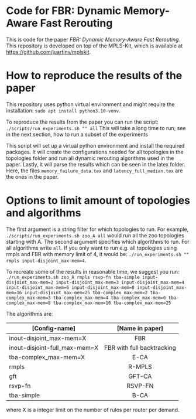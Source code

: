 # Code for FBR: Dynamic Memory-Aware Fast Rerouting

This is code for the paper *FBR: Dynamic Memory-Aware Fast Rerouting*. This repository is developed on top of the MPLS-Kit, which is available at https://github.com/juartinv/mplskit.


# How to reproduce the results of the paper
This repository uses python virtual environment and might require the installation: `sudo apt install python3.10-venv`.

To reproduce the results from the paper you can run the script: `./scripts/run_experiments.sh "" all`
This will take a long time to run; see in the next section, how to run a subset of the experiments

This script will set up a virtual python environment and install the required packages. It will create the configurations needed for all topologies in the topologies folder and run all dynamic rerouting algorithms used in the paper. Lastly, it will parse the results which can be seen in the latex folder. Here, the files `memory_failure_data.tex` and `latency_full_median.tex` are the ones in the paper. 


# Options to limit amount of topologies and algorithms
The first argument is a string filter for which topologies to run. For example, `./scripts/run_experiments.sh zoo_A all` would run all the zoo topologies starting with A.
The second argument specifies which algorithms to run. For all algorithms write `all`. If you only want to run e.g. all topologies using rmpls and FBR with memory limit of 4, it would be: `./run_experiments.sh "" rmpls input-disjoint_max-mem=4`.

To recreate some of the results in reasonable time, we suggest you run:
```./run_experiments.sh zoo_A rmpls rsvp-fn tba-simple input-disjoint_max-mem=2 input-disjoint_max-mem=3 input-disjoint_max-mem=4 input-disjoint_max-mem=6 input-disjoint_max-mem=8 input-disjoint_max-mem=16 input-disjoint_max-mem=25 tba-complex_max-mem=2 tba-complex_max-mem=3 tba-complex_max-mem=4 tba-complex_max-mem=6 tba-complex_max-mem=8 tba-complex_max-mem=16 tba-complex_max-mem=25```

The algorithms are: 

 [Config-name]                   | [Name in paper]            |
 |-------------------------------|:--------------------------:|
 | inout-disjoint_max-mem=X      | FBR                        |
 | inout-disjoint-full_max-mem=X | FBR with full backtracking |
 | tba-complex_max-mem=X         | E-CA                       |
 | rmpls                         | R-MPLS                     |
 | gft                           | GFT-CA                     |
 | rsvp-fn                       | RSVP-FN                    |
 | tba-simple                    | B-CA                       |

where X is a integer limit on the number of rules per router per demand.

